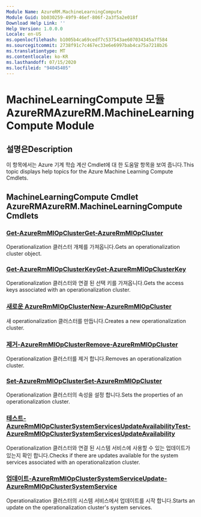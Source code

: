 ```yaml
---
Module Name: AzureRM.MachineLearningCompute
Module Guid: bb030259-49f9-46ef-806f-2a3f5a2e018f
Download Help Link: ''
Help Version: 1.0.0.0
Locale: en-US
ms.openlocfilehash: b1005b4ca69cedf7c537543ae607034345a7f584
ms.sourcegitcommit: 2738f91c7c467ec33e6e6997bab4ca75a7218b26
ms.translationtype: MT
ms.contentlocale: ko-KR
ms.lasthandoff: 07/15/2020
ms.locfileid: "94045405"
---
```

# <span data-ttu-id="937d1-101">MachineLearningCompute 모듈 AzureRM</span><span class="sxs-lookup"><span data-stu-id="937d1-101">AzureRM.MachineLearningCompute Module</span></span>
## <span data-ttu-id="937d1-102">설명은</span><span class="sxs-lookup"><span data-stu-id="937d1-102">Description</span></span>
<span data-ttu-id="937d1-103">이 항목에서는 Azure 기계 학습 계산 Cmdlet에 대 한 도움말 항목을 보여 줍니다.</span><span class="sxs-lookup"><span data-stu-id="937d1-103">This topic displays help topics for the Azure Machine Learning Compute Cmdlets.</span></span>

## <span data-ttu-id="937d1-104">MachineLearningCompute Cmdlet AzureRM</span><span class="sxs-lookup"><span data-stu-id="937d1-104">AzureRM.MachineLearningCompute Cmdlets</span></span>
### [<span data-ttu-id="937d1-105">Get-AzureRmMlOpCluster</span><span class="sxs-lookup"><span data-stu-id="937d1-105">Get-AzureRmMlOpCluster</span></span>](Get-AzureRmMlOpCluster.md)
<span data-ttu-id="937d1-106">Operationalization 클러스터 개체를 가져옵니다.</span><span class="sxs-lookup"><span data-stu-id="937d1-106">Gets an operationalization cluster object.</span></span>

### [<span data-ttu-id="937d1-107">Get-AzureRmMlOpClusterKey</span><span class="sxs-lookup"><span data-stu-id="937d1-107">Get-AzureRmMlOpClusterKey</span></span>](Get-AzureRmMlOpClusterKey.md)
<span data-ttu-id="937d1-108">Operationalization 클러스터와 연결 된 선택 키를 가져옵니다.</span><span class="sxs-lookup"><span data-stu-id="937d1-108">Gets the access keys associated with an operationalization cluster.</span></span>

### [<span data-ttu-id="937d1-109">새로운 AzureRmMlOpCluster</span><span class="sxs-lookup"><span data-stu-id="937d1-109">New-AzureRmMlOpCluster</span></span>](New-AzureRmMlOpCluster.md)
<span data-ttu-id="937d1-110">새 operationalization 클러스터를 만듭니다.</span><span class="sxs-lookup"><span data-stu-id="937d1-110">Creates a new operationalization cluster.</span></span>

### [<span data-ttu-id="937d1-111">제거-AzureRmMlOpCluster</span><span class="sxs-lookup"><span data-stu-id="937d1-111">Remove-AzureRmMlOpCluster</span></span>](Remove-AzureRmMlOpCluster.md)
<span data-ttu-id="937d1-112">Operationalization 클러스터를 제거 합니다.</span><span class="sxs-lookup"><span data-stu-id="937d1-112">Removes an operationalization cluster.</span></span>

### [<span data-ttu-id="937d1-113">Set-AzureRmMlOpCluster</span><span class="sxs-lookup"><span data-stu-id="937d1-113">Set-AzureRmMlOpCluster</span></span>](Set-AzureRmMlOpCluster.md)
<span data-ttu-id="937d1-114">Operationalization 클러스터의 속성을 설정 합니다.</span><span class="sxs-lookup"><span data-stu-id="937d1-114">Sets the properties of an operationalization cluster.</span></span>

### [<span data-ttu-id="937d1-115">테스트-AzureRmMlOpClusterSystemServicesUpdateAvailability</span><span class="sxs-lookup"><span data-stu-id="937d1-115">Test-AzureRmMlOpClusterSystemServicesUpdateAvailability</span></span>](Test-AzureRmMlOpClusterSystemServicesUpdateAvailability.md)
<span data-ttu-id="937d1-116">Operationalization 클러스터와 연결 된 시스템 서비스에 사용할 수 있는 업데이트가 있는지 확인 합니다.</span><span class="sxs-lookup"><span data-stu-id="937d1-116">Checks if there are updates available for the system services associated with an operationalization cluster.</span></span>

### [<span data-ttu-id="937d1-117">업데이트-AzureRmMlOpClusterSystemService</span><span class="sxs-lookup"><span data-stu-id="937d1-117">Update-AzureRmMlOpClusterSystemService</span></span>](Update-AzureRmMlOpClusterSystemService.md)
<span data-ttu-id="937d1-118">Operationalization 클러스터의 시스템 서비스에서 업데이트를 시작 합니다.</span><span class="sxs-lookup"><span data-stu-id="937d1-118">Starts an update on the operationalization cluster's system services.</span></span>
